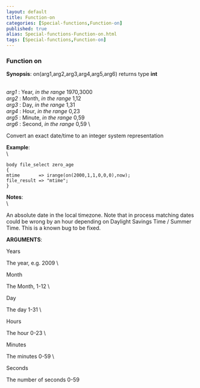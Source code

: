 ```yaml
---
layout: default
title: Function-on
categories: [Special-functions,Function-on]
published: true
alias: Special-functions-Function-on.html
tags: [Special-functions,Function-on]
---
```


### Function on

**Synopsis**: on(arg1,arg2,arg3,arg4,arg5,arg6) returns type **int**

\
 *arg1* : Year, *in the range* 1970,3000 \
 *arg2* : Month, *in the range* 1,12 \
 *arg3* : Day, *in the range* 1,31 \
 *arg4* : Hour, *in the range* 0,23 \
 *arg5* : Minute, *in the range* 0,59 \
 *arg6* : Second, *in the range* 0,59 \

Convert an exact date/time to an integer system representation

**Example**:\
 \

~~~~ {.verbatim}
body file_select zero_age
{
mtime       => irange(on(2000,1,1,0,0,0),now);
file_result => "mtime";
}
~~~~

**Notes**:\
 \

An absolute date in the local timezone. Note that in process matching
dates could be wrong by an hour depending on Daylight Savings Time /
Summer Time. This is a known bug to be fixed.

**ARGUMENTS**:

Years

The year, e.g. 2009 \

Month

The Month, 1-12 \

Day

The day 1-31 \

Hours

The hour 0-23 \

Minutes

The minutes 0-59 \

Seconds

The number of seconds 0-59
